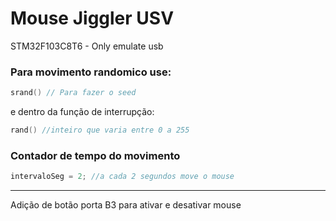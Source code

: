 # Mouse Jiggler USV

STM32F103C8T6 - Only emulate usb

### Para movimento randomico use:
```C
srand() // Para fazer o seed
```
e dentro da função de interrupção:

```C
rand() //inteiro que varia entre 0 a 255
```


### Contador de tempo do movimento
```C
intervaloSeg = 2; //a cada 2 segundos move o mouse
```

----

Adição de botão porta B3 para ativar e desativar mouse
